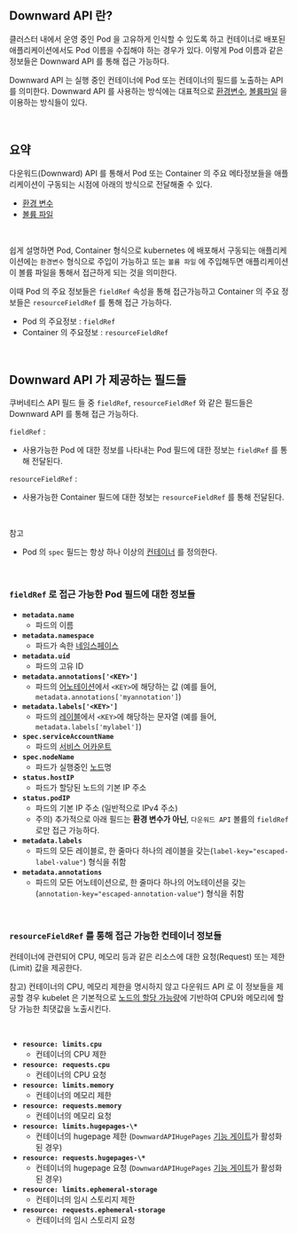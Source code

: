 ## Downward API 란?

클러스터 내에서 운영 중인 Pod 을 고유하게 인식할 수 있도록 하고 컨테이너로 배포된 애플리케이션에서도 Pod 이름을 수집해야 하는 경우가 있다. 이렇게 Pod 이름과 같은 정보들은 Downward API 를 통해 접근 가능하다.

Downward API 는 실행 중인 컨테이너에 Pod 또는 컨테이너의 필드를 노출하는 API 를 의미한다. Downward API 를 사용하는 방식에는 대표적으로 [환경변수](https://kubernetes.io/ko/docs/tasks/inject-data-application/environment-variable-expose-pod-information/), [볼륨파일](https://kubernetes.io/ko/docs/tasks/inject-data-application/downward-api-volume-expose-pod-information/) 을 이용하는 방식들이 있다.<br>

<br>



## 요약

다운워드(Downward) API 를 통해서 Pod 또는 Container 의 주요 메타정보들을 애플리케이션이 구동되는 시점에 아래의 방식으로 전달해줄 수 있다.

- [환경 변수](https://kubernetes.io/ko/docs/tasks/inject-data-application/environment-variable-expose-pod-information/)
- [볼륨 파일](https://kubernetes.io/ko/docs/tasks/inject-data-application/downward-api-volume-expose-pod-information/)

<br>



쉽게 설명하면 Pod, Container 형식으로 kubernetes 에 배포해서 구동되는 애플리케이션에는 `환경변수` 형식으로 주입이 가능하고 또는 `볼륨 파일` 에 주입해두면 애플리케이션이 볼륨 파일을 통해서 접근하게 되는 것을 의미한다.<br>

이때 Pod 의 주요 정보들은 `fieldRef` 속성을 통해 접근가능하고 Container 의 주요 정보들은 `resourceFieldRef` 를 통해 접근 가능하다.<br>

- Pod 의 주요정보 : `fieldRef`
- Container 의 주요정보 : `resourceFieldRef`<br>

<br>



## Downward API 가 제공하는 필드들

쿠버네티스 API 필드 들 중 `fieldRef`, `resourceFieldRef` 와 같은 필드들은 Downward API 를 통해 접근 가능하다.<br>

`fieldRef` :

- 사용가능한 Pod 에 대한 정보를 나타내는 Pod 필드에 대한 정보는 `fieldRef` 를 통해 전달된다.

`resourceFieldRef` :

- 사용가능한 Container 필드에 대한 정보는 `resourceFieldRef` 를 통해 전달된다.

<br>

참고

- Pod 의 `spec` 필드는 항상 하나 이상의 [컨테이너](https://kubernetes.io/docs/reference/kubernetes-api/workload-resources/pod-v1/#Container) 를 정의한다.

<br>



### `fieldRef` 로 접근 가능한 Pod 필드에 대한 정보들

- **`metadata.name`**
  - 파드의 이름
- **`metadata.namespace`**
  - 파드가 속한 [네임스페이스](https://kubernetes.io/ko/docs/concepts/overview/working-with-objects/namespaces/)
- **`metadata.uid`**
  - 파드의 고유 ID
- **`metadata.annotations['<KEY>']`**
  - 파드의 [어노테이션](https://kubernetes.io/ko/docs/concepts/overview/working-with-objects/annotations)에서 `<KEY>`에 해당하는 값 (예를 들어, `metadata.annotations['myannotation']`)
- **`metadata.labels['<KEY>']`**
  - 파드의 [레이블](https://kubernetes.io/ko/docs/concepts/overview/working-with-objects/labels)에서 `<KEY>`에 해당하는 문자열 (예를 들어, `metadata.labels['mylabel']`)
- **`spec.serviceAccountName`**
  - 파드의 [서비스 어카운트](https://kubernetes.io/docs/tasks/configure-pod-container/configure-service-account/)
- **`spec.nodeName`**
  - 파드가 실행중인 [노드](https://kubernetes.io/ko/docs/concepts/architecture/nodes/)명
- **`status.hostIP`**
  - 파드가 할당된 노드의 기본 IP 주소
- **`status.podIP`**
  - 파드의 기본 IP 주소 (일반적으로 IPv4 주소)
  - 주의) 추가적으로 아래 필드는 **환경 변수가 아닌**, `다운워드 API` 볼륨의 `fieldRef`로만 접근 가능하다.
- **`metadata.labels`**
  - 파드의 모든 레이블로, 한 줄마다 하나의 레이블을 갖는(`label-key="escaped-label-value"`) 형식을 취함
- **`metadata.annotations`**
  - 파드의 모든 어노테이션으로, 한 줄마다 하나의 어노테이션을 갖는(`annotation-key="escaped-annotation-value"`) 형식을 취함

<br>



### `resourceFieldRef` 를 통해 접근 가능한 컨테이너 정보들

컨테이너에 관련되어 CPU, 메모리 등과 같은 리소스에 대한 요청(Request) 또는 제한(Limit) 값을 제공한다.<br>

참고) 컨테이너의 CPU, 메모리 제한을 명시하지 않고 다운워드 API 로 이 정보들을 제공할 경우 kubelet 은 기본적으로 [노드의 할당 가능량](https://kubernetes.io/docs/tasks/administer-cluster/reserve-compute-resources/#node-allocatable)에 기반하여 CPU와 메모리에 할당 가능한 최댓값을 노출시킨다.<br>

<br>



- **`resource: limits.cpu`**
  - 컨테이너의 CPU 제한
- **`resource: requests.cpu`**
  - 컨테이너의 CPU 요청
- **`resource: limits.memory`**
  - 컨테이너의 메모리 제한
- **`resource: requests.memory`**
  - 컨테이너의 메모리 요청
- **`resource: limits.hugepages-\*`**
  - 컨테이너의 hugepage 제한 (`DownwardAPIHugePages` [기능 게이트](https://kubernetes.io/ko/docs/reference/command-line-tools-reference/feature-gates/)가 활성화 된 경우)
- **`resource: requests.hugepages-\*`**
  - 컨테이너의 hugepage 요청 (`DownwardAPIHugePages` [기능 게이트](https://kubernetes.io/ko/docs/reference/command-line-tools-reference/feature-gates/)가 활성화 된 경우)
- **`resource: limits.ephemeral-storage`**
  - 컨테이너의 임시 스토리지 제한
- **`resource: requests.ephemeral-storage`**
  - 컨테이너의 임시 스토리지 요청